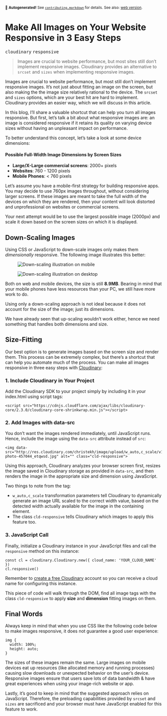 <sub>&#x1F6A8; <strong>Autogenerated!</strong> See <a href="https://github.com/ponyfoo/articles/tree/noindex/contributing.markdown"><code>contributing.markdown</code></a> for details. See also: <a href="https://ponyfoo.com/articles/make-all-images-on-your-website-responsive-in-3-easy-steps">web version</a>.</sub>

<a href="https://ponyfoo.com/articles/make-all-images-on-your-website-responsive-in-3-easy-steps"><div></div></a>

<h1>Make All Images on Your Website Responsive in 3 Easy Steps</h1>

<p><kbd>cloudinary</kbd> <kbd>responsive</kbd></p>

<blockquote><p>Images are crucial to website performance, but most sites still don&#x2019;t implement responsive images. Cloudinary provides an alternative to <code>srcset</code> and <code>sizes</code> when implementing responsive images.</p>
</blockquote>

<div><p>Images are crucial to website performance, but most still don&#x2019;t implement responsive images. It&#x2019;s not just about fitting an image on the screen, but also making the the image size relatively rational to the device. The <code class="md-code md-code-inline">srcset</code> and <code class="md-code md-code-inline">sizes</code> options, which are your best hit are hard to implement. Cloudinary provides an easier way, which we will discuss in this article.</p></div>

<blockquote></blockquote>

<div><p>In this blog, I&#x2019;ll share a valuable shortcut that can help you turn all images responsive. But first, let&#x2019;s talk a bit about what responsive images are: an image is considered responsive if it retains its quality on varying device sizes without having an unpleasant impact on performance.</p> <p>To better understand this concept, let&#x2019;s take a look at some device dimensions:</p> <h4 id="possible-full-width-image-dimensions-by-screen-sizes">Possible Full-Width Image Dimensions by Screen Sizes</h4> <ul> <li><strong>Large/X-Large commercial screens</strong>: 2000+ pixels</li> <li><strong>Websites</strong>: 760 - 1200 pixels</li> <li><strong>Mobile Phones</strong>: &lt; 760 pixels</li> </ul> <p>Let&#x2019;s assume you have a mobile-first strategy for building responsive apps. You may decide to use 760px images throughout, without considering larger screens. If these images are meant to take the full width of the devices on which they are rendered, then your content will look distorted and unprofessional on websites or commercial screens.</p> <p>Your next attempt would be to use the largest possible image (2000px) and scale it down based on the screen sizes on which it is displayed.</p></div>

<div><h2 id="down-scaling-images">Down-Scaling Images</h2> <p>Using CSS or JavaScript to down-scale images only makes them <em>dimensionally</em> responsive. The following image illustrates this better:</p> <div class="mde-inline mde-50"><figure><img alt="Down-scaling illustration on mobile" class="" src="http://res.cloudinary.com/christekh/image/upload/c_crop,w_auto/v1501763693/Screen_Shot_2017-08-03_at_1.17.28_PM_aukf2g.png"></figure> </div><div class="mde-inline mde-50"><figure><img alt="Down-scaling illustration on desktop" class="" src="http://res.cloudinary.com/christekh/image/upload/c_crop,w_auto/v1501763696/Screen_Shot_2017-08-03_at_1.20.05_PM_ogvphp.png"></figure> </div><p>Both on web and mobile devices, the size is still <strong>8.9MB</strong>. Bearing in mind that your mobile phones have less resources than your PC, we still have more work to do.</p> <p>Using only a down-scaling approach is not ideal because it does not account for the size of the image; just its dimensions.</p> <p>We have already seen that up-scaling wouldn&#x2019;t work either, hence we need something that handles both dimensions and size.</p> <h2 id="size-fitting">Size-Fitting</h2> <p>Our best option is to generate images based on the screen size and render them. This process can be extremely complex, but there&#x2019;s a shortcut that can help you automate much of the process. You can make all images responsive in three easy steps with <a href="http://cloudinary.com/" target="_blank" rel="noopener noreferrer">Cloudinary</a>:</p> <h3 id="1-include-cloudinary-in-your-project">1. Include Cloudinary in Your Project</h3> <p>Add the Cloudinary SDK to your project simply by including it in your index.html using script tags:</p> <pre class="md-code-block"><code class="md-code md-lang-xml"><span class="md-code-tag">&lt;<span class="md-code-title">script</span> <span class="md-code-attribute">src</span>=<span class="md-code-value">&quot;https://cdnjs.cloudflare.com/ajax/libs/cloudinary-core/2.3.0/cloudinary-core-shrinkwrap.min.js&quot;</span>&gt;</span><span></span><span class="md-code-tag">&lt;/<span class="md-code-title">script</span>&gt;</span>
</code></pre> <h3 id="2-add-images-with-data-src">2. Add Images with data-src</h3> <p>You don&#x2019;t want the images rendered immediately, until JavaScript runs. Hence, include the image using the <code class="md-code md-code-inline">data-src</code> attribute instead of <code class="md-code md-code-inline">src</code>:</p> <pre class="md-code-block"><code class="md-code md-lang-xml"><span class="md-code-tag">&lt;<span class="md-code-title">img</span> <span class="md-code-attribute">data-src</span>=<span class="md-code-value">&quot;http://res.cloudinary.com/christekh/image/upload/w_auto,c_scale/v1501761946/pexels-photo-457044_etqwsd.jpg&quot;</span> <span class="md-code-attribute">alt</span>=<span class="md-code-value">&quot;&quot;</span> <span class="md-code-attribute">class</span>=<span class="md-code-value">&quot;cld-responsive&quot;</span>&gt;</span>
</code></pre> <p>Using this approach, Cloudinary analyzes your browser screen first, resizes the image saved in Cloudinary storage as provided in <code class="md-code md-code-inline">data-src</code>, and then renders the image in the appropriate size and dimension using JavaScript.</p> <p>Two things to note from the tag:</p> <ul> <li><code class="md-code md-code-inline">w_auto,c_scale</code> transformation parameters tell Cloudinary to dynamically generate an image URL scaled to the correct width value, based on the detected width actually available for the image in the containing element.</li> <li>The class <code class="md-code md-code-inline">cld-responsive</code> tells Cloudinary which images to apply this feature too.</li> </ul> <h3 id="3-javascript-call">3. JavaScript Call</h3> <p>Finally, initialize a Cloudinary instance in your JavaScript files and call the <code class="md-code md-code-inline">responsive</code> method on this instance:</p> <pre class="md-code-block"><code class="md-code md-lang-javascript"><span class="md-code-keyword">const</span> cl = cloudinary.Cloudinary.new({ cloud_name: <span class="md-code-string">&apos;YOUR_CLOUD_NAME&apos;</span> })
cl.responsive()
</code></pre> <p>Remember to <a href="https://cloudinary.com/users/register/free" target="_blank" rel="noopener noreferrer">create a free Cloudinary</a> account so you can receive a cloud name for configuring this instance.</p> <p>This piece of code will walk through the DOM, find all image tags with the class <code class="md-code md-code-inline">cld-responsive</code> to apply <strong>size</strong> and <strong>dimension</strong> fitting images on them.</p> <h2 id="final-words">Final Words</h2> <p>Always keep in mind that when you use CSS like the following code below to make images responsive, it does not guarantee a good user experience:</p> <pre class="md-code-block"><code class="md-code md-lang-css"><span class="md-code-tag">img</span> <span class="md-code-rules">{
  <span><span class="md-code-attribute">width</span>:<span class="md-code-value"> <span class="md-code-number">100%</span></span></span>;
  <span><span class="md-code-attribute">height</span>:<span class="md-code-value"> auto</span></span>;
<span>}</span></span>
</code></pre> <p>The sizes of these images remain the same. Large images on mobile devices eat up resources (like allocated memory and running processes) causing slow downloads or unexpected behavior on the user&#x2019;s device. Responsive images ensure that users save lots of data bandwidth &amp; have great experiences when using your image-rich website or app.</p> <p>Lastly, it&#x2019;s good to keep in mind that the suggested approach relies on JavaScript. Therefore, the preloading capabilities provided by <code class="md-code md-code-inline">srcset</code> and <code class="md-code md-code-inline">sizes</code> are sacrificed and your browser must have JavaScript enabled for this feature to work.</p></div>
